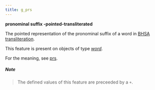 ```yaml
---
title: g_prs
---
```


**pronominal suffix -pointed-transliterated**


The pointed representation of the pronominal suffix of a word in
[BHSA transliteration](https://shebanq.ancient-data.org/shebanq/static/docs/BHSA-transcription.pdf).

This feature is present on objects of type [*word*](otype).

For the meaning, see [prs](prs).

##### Note
> The defined values of this feature are preceeded by a `+`.


